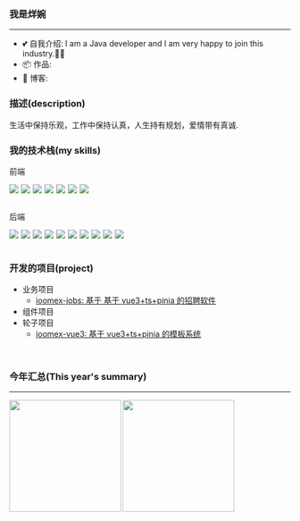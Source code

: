 ### 我是烊婉
---
- 💕 自我介绍: I am a Java developer and I am very happy to join this industry.👨‍🚀
- 📦 作品:
- 🧾 博客:


### 描述(description)
生活中保持乐观，工作中保持认真，人生持有规划，爱情带有真诚.


### 我的技术栈(my skills)
前端
<div style="display:flex;gap:5px">
    <img  src="https://img.shields.io/badge/HTML-239120?style=for-the-badge&logo=html5&logoColor=white">
    <img  src="https://img.shields.io/badge/CSS-239120?&style=for-the-badge&logo=css3&logoColor=white">
        <img  src="https://img.shields.io/badge/JavaScript-F7DF1E?style=for-the-badge&logo=javascript&logoColor=black">
             <img  src="https://img.shields.io/badge/Node.js-43853D?style=for-the-badge&logo=node.js&logoColor=white">
                <img  src="https://img.shields.io/badge/TypeScript-007ACC?style=for-the-badge&logo=typescript&logoColor=white">
                   <img  src="https://img.shields.io/badge/Vue.js-35495E?style=for-the-badge&logo=vue.js&logoColor=4FC08D">
                <img src="https://img.shields.io/badge/Vite-646CFF?style=for-the-badge&logo=vite&logoColor=white">

</div>

<div>
    <br >
</div>

后端
<div style="display:flex;gap:5px">
<img src="https://img.shields.io/badge/Java-ED8B00?style=for-the-badge&logo=openjdk&logoColor=white">
<img src="https://img.shields.io/badge/MySQL-00000F?style=for-the-badge&logo=mysql&logoColor=white">
<img src="https://img.shields.io/badge/Spring-6DB33F?style=for-the-badge&logo=spring&logoColor=white">
<img src="https://img.shields.io/badge/redis-%23DD0031.svg?&style=for-the-badge&logo=redis&logoColor=white">
<img src="https://img.shields.io/badge/rabbitmq-%23FF6600.svg?&style=for-the-badge&logo=rabbitmq&logoColor=white">
<img src="https://img.shields.io/badge/Alibaba_Cloud-FF6A00?style=for-the-badge&logo=alibabacloud&logoColor=white">
   <img src="https://img.shields.io/badge/Docker-2496ED?style=for-the-badge&logo=docker&logoColor=white">
   <img src="https://img.shields.io/badge/Nginx-009639?style=for-the-badge&logo=nginx&logoColor=white">
<img src="https://img.shields.io/badge/Maven-C71A36?style=for-the-badge&logo=apache-maven&logoColor=white">
<img src="https://img.shields.io/badge/IntelliJ%20IDEA-000000?style=for-the-badge&logo=intellij-idea&logoColor=white">
</div>

<div>
    <br >
</div>

### 开发的项目(project)
- 业务项目
  -  <a href="https://github.com/yangwan-cw/ioomex-jobs">ioomex-jobs: 基于 基于 vue3+ts+pinia 的招聘软件</a>
- 组件项目
- 轮子项目
  - <a href="https://github.com/yangwan-cw/ioomex-vue3">ioomex-vue3: 基于 vue3+ts+pinia 的模板系统</a>

<div>
    <br >
</div>

### 今年汇总(This year's summary)
---
<div style="display: flex;border:none">
    <img   align="left" src="https://github-readme-stats.vercel.app/api?username=yangwan-cw&locale=cn&line_height=33&show_icons=true&hide=&theme=dark&rank_icon=default" height="200px"/>
   <img   align="left" src="https://github-readme-stats.vercel.app/api/top-langs/?username=yangwan-cw&locale=cn&line_height=33&theme=dark&langs_count=10&layout=compact" height="200px"/>
</div>



